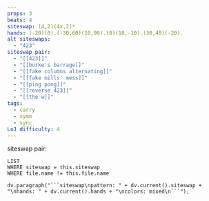 ```yaml
---
props: 3
beats: 4
siteswap: (4,2)(4x,2)*
hands: (-20)(0).(-30,60)(10,90).(0)(10,-10).(30,40)(-20).
alt siteswaps:
  - "423"
siteswap pair:
  - "[[423]]"
  - "[[burke's barrage]]"
  - "[[fake columns alternating]]"
  - "[[fake mills' mess]]"
  - "[[ping pong]]"
  - "[[reverse 423]]"
  - "[[the w]]"
tags:
  - carry
  - symm
  - sync
LoJ difficulty: 4
---
```


siteswap pair:
```dataview
LIST
WHERE siteswap = this.siteswap
WHERE file.name != this.file.name
```
```dataviewjs
dv.paragraph("```siteswap\npattern: " + dv.current().siteswap + "\nhands: " + dv.current().hands + "\ncolors: mixed\n```");
```
